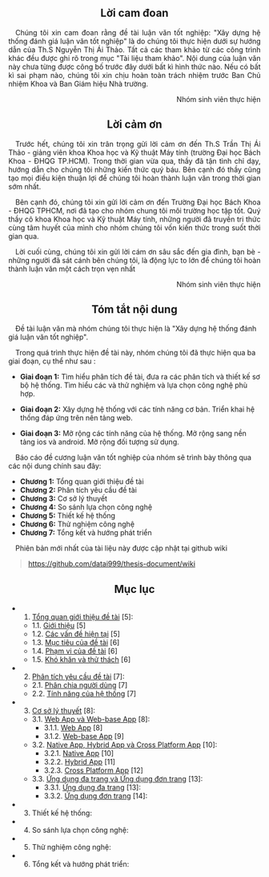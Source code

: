<!-- !import[/chapter_0_cover/part_0a_cover.md] -->
<center> <h2>Lời cam đoan</h1> </center>

<p style='text-align: justify;'>
&emsp;Chúng tôi xin cam đoan rằng đề tài luận văn tốt nghiệp: "Xây dựng hệ thống đánh giá luận văn tốt nghiệp" 
là do chúng tôi thực hiện dưới sự hướng dẫn của Th.S Nguyễn Thị Ái Thảo. Tất cả các
tham khảo từ các công trình khác đều được ghi rõ trong mục "Tài liệu tham khảo". Nội dung
của luận văn này chưa từng được công bố trước đây dưới bất kì hình thức nào. Nếu có bất kì
sai phạm nào, chúng tôi xin chịu hoàn toàn trách nhiệm trước Ban Chủ nhiệm Khoa và Ban
Giám hiệu Nhà trường.
</p>
<p style='text-align: right;'>
Nhóm sinh viên thực hiện
</p>

<div style="page-break-after: always;"></div>

<center> <h2>Lời cảm ơn</h1> </center>

<p style='text-align: justify;'>
&emsp;Trước hết, chúng tôi xin trân trọng gửi lời cảm ơn đến Th.S Trần Thị Ái Thảo - giảng
viên khoa Khoa học và Kỹ thuật Máy tính (trường Đại học Bách Khoa - ĐHQG TP.HCM).
Trong thời gian vừa qua, thầy đã tận tình chỉ dạy, hướng dẫn cho chúng tôi những kiến thức
quý báu. Bên cạnh đó thầy cũng tạo mọi điều kiện thuận lợi để chúng tôi hoàn thành luận văn
trong thời gian sớm nhất. </p>

<p style='text-align: justify;'>
&emsp;Bên cạnh đó, chúng tôi xin gửi lời cảm ơn đến Trường Đại học Bách Khoa - ĐHQG TPHCM,
nơi đã tạo cho nhóm chung tôi môi trường học tập tốt. Quý thầy cô khoa Khoa học và Kỹ thuật
Máy tính, những người đã truyền tri thức cùng tâm huyết của mình cho nhóm chúng tôi vốn
kiến thức trong suốt thời gian qua.</p>

<p style='text-align: justify;'>
&emsp;Lời cuối cùng, chúng tôi xin gửi lời cám ơn sâu sắc đến gia đình, bạn bè - những người đã
sát cánh bên chúng tôi, là động lực to lớn để chúng tôi hoàn thành luận văn một cách trọn vẹn
nhất
</p>
<p style='text-align: right;'>
Nhóm sinh viên thực hiện
</p>

<div style="page-break-after: always;"></div>

<center> <h2>Tóm tắt nội dung</h1> </center>

&emsp;Đề tài luận văn mà nhóm chúng tôi thực hiện là "Xây dựng hệ thống đánh giá luận văn tốt nghiệp".

&emsp;Trong quá trình thực hiện đề tài này, nhóm chúng tôi đã thực hiện
qua ba giai đoạn, cụ thể như sau :

- **Giai đoạn 1:**
  Tìm hiểu phân tích đề tài, đưa ra các phân tích và thiết kế sơ bộ hệ thống.
  Tìm hiểu các và thử nghiệm và lựa chọn công nghệ phù hợp.

- **Giai đoạn 2:**
  Xây dựng hệ thống với các tính năng cơ bản.
  Triển khai hệ thống đáp ứng trên nên tảng web.

- **Giai đoạn 3:**
  Mở rộng các tính năng của hệ thống.
  Mở rộng sang nền tảng ios và android.
  Mở rộng đối tượng sử dụng.

&emsp;Báo cáo đề cương luận văn tốt nghiệp của nhóm sẽ trình bày thông qua các nội dung chính sau đây:

- **Chương 1:** Tổng quan giới thiệu đề tài
- **Chương 2:** Phân tích yêu cầu đề tài
- **Chương 3:** Cơ sở lý thuyết
- **Chương 4:** So sánh lựa chọn công nghệ
- **Chương 5:** Thiết kế hệ thống
- **Chương 6:** Thử nghiệm công nghệ
- **Chương 7:** Tổng kết và hướng phát triển

&emsp;Phiên bản mới nhất của tài liệu này được cập nhật tại github wiki

> https://github.com/datai999/thesis-document/wiki

<div style="page-break-after: always;"></div>

<center> <h2>Mục lục</h2> </center>

- 1. [Tổng quan giới thiệu đề tài](https://github.com/datai999/thesis-document/wiki/Chapter_1_intro#1-tổng-quan-giới-thiệu-đề-tài) [5]:

  - 1.1. [Giới thiệu](https://github.com/datai999/thesis-document/wiki/Chapter_1_intro#11-giới-thiệu) [5]
  - 1.2. [Các vấn đề hiện tại](https://github.com/datai999/thesis-document/wiki/Chapter_1_intro#12-các-vấn-đề-hiện-tại) [5]
  - 1.3. [Mục tiêu của đề tài](https://github.com/datai999/thesis-document/wiki/Chapter_1_intro#13-mục-tiêu-của-đề-tài) [6]
  - 1.4. [Phạm vi của đề tài](https://github.com/datai999/thesis-document/wiki/Chapter_1_intro#14-phạm-vi-đề-tài) [6]
  - 1.5. [Khó khăn và thử thách](https://github.com/datai999/thesis-document/wiki/Chapter_1_intro#15-khó-khăn-thử-thách) [6]

- 2. [Phân tích yêu cầu đề tài](https://github.com/datai999/thesis-document/wiki/Chapter_2_requirement#2-phân-tích-yêu-cầu-đề-tài) [7]:

  - 2.1. [Phân chia người dùng](https://github.com/datai999/thesis-document/wiki/Chapter_2_requirement#21-phân-chia-người-dùng) [7]
  - 2.2. [Tính năng của hệ thống](https://github.com/datai999/thesis-document/wiki/Chapter_2_requirement#22-tính-năng-của-hệ-thống) [7]

- 3. [Cơ sở lý thuyết](https://github.com/datai999/thesis-document/wiki/Chapter_3_theory#3-cơ-sở-lý-thuyết) [8]:

  - 3.1. [Web App và Web-base App](https://github.com/datai999/thesis-document/wiki/Chapter_3_theory#31-web-app-và-web-base-app) [8]:
    - 3.1.1. [Web App](https://github.com/datai999/thesis-document/wiki/Chapter_3_theory#311-web-app) [8]
    - 3.1.2. [Web-base App](https://github.com/datai999/thesis-document/wiki/Chapter_3_theory#312-web-base-app) [9]
  - 3.2. [Native App, Hybrid App và Cross Platform App](https://github.com/datai999/thesis-document/wiki/Chapter_3_theory#32-native-app-hybrid-app-và-cross-platform-app) [10]:
    - 3.2.1. [Native App](https://github.com/datai999/thesis-document/wiki/Chapter_3_theory#321-native-app) [10]
    - 3.2.2. [Hybrid App](https://github.com/datai999/thesis-document/wiki/Chapter_3_theory#322-hybrid-app) [11]
    - 3.2.3. [Cross Platform App](https://github.com/datai999/thesis-document/wiki/Chapter_3_theory#323-cross-platform-app) [12]
  - 3.3. [Ứng dụng đa trang và Ứng dụng đơn trang](https://github.com/datai999/thesis-document/wiki/Chapter_3_theory#33-Ứng-dụng-đa-trang-và-Ưng-dụng-đơn-trang) [13]:
    - 3.3.1. [Ứng dụng đa trang](https://github.com/datai999/thesis-document/wiki/Chapter_3_theory#331-Ứng-dụng-đa-trang) [13]:
    - 3.3.2. [Ứng dụng đơn trang](https://github.com/datai999/thesis-document/wiki/Chapter_3_theory#332-Ứng-dụng-đơn-trang) [14]:

- 3. Thiết kế hệ thống:

- 4. So sánh lựa chọn công nghệ:

- 5. Thử nghiệm công nghệ:

- 6. Tổng kết và hướng phát triển:

<div style="page-break-after: always;"></div>

